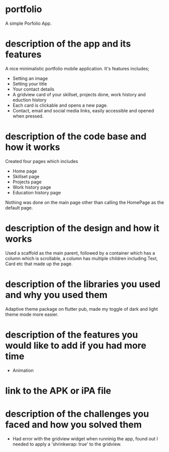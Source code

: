 # portfolio

A simple Porfolio App.

# description of the app and its features
A nice minimalistic portfolio mobile application.
It's features includes;
- Setting an image
- Setting your title
- Your contact details
- A gridview card of your skillset, projects done, work history and eduction history
- Each card is clickable and opens a new page.
- Contact, email and social media links, easily accessible and opened when pressed.

# description of the code base and how it works
Created four pages which includes
- Home page
- Skillset page
- Projects page
- Work history page
- Education history page

Nothing was done on the main page other than calling the HomePage as the
default page.

# description of the design and how it works
Used a scaffold as the main parent, followed by a container which has
a column which is scrollable, a column has multiple children including
Text, Card etc that made up the page.

# description of the libraries you used and why you used them
Adaptive theme package on flutter pub, made my toggle of dark and light 
theme mode more easier.

# description of the features you would like to add if you had more time
- Animation

# link to the APK or iPA file

# description of the challenges you faced and how you solved them
- Had error with the gridview widget when runninig the app, found out
I needed to apply a 'shrinkwrap: true' to the gridview.
